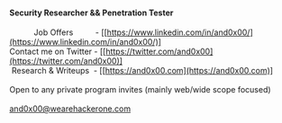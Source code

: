 #### Security Researcher && Penetration Tester

&nbsp;&nbsp;&nbsp;&nbsp;&nbsp;&nbsp;&nbsp;&nbsp;&nbsp;&nbsp; Job Offers &nbsp;&nbsp;&nbsp;&nbsp;&nbsp;&nbsp;&nbsp;&nbsp;&nbsp;- [[https://www.linkedin.com/in/and0x00/](https://www.linkedin.com/in/and0x00/)]<br>
Contact me on Twitter - [[https://twitter.com/and0x00](https://twitter.com/and0x00)]<br>
&nbsp;Research & Writeups &nbsp;- [[https://and0x00.com](https://and0x00.com)]<br>
<br>
Open to any private program invites (mainly web/wide scope focused)<br>
<br>
[and0x00@wearehackerone.com](mailto:and0x00@wearehackerone.com)

